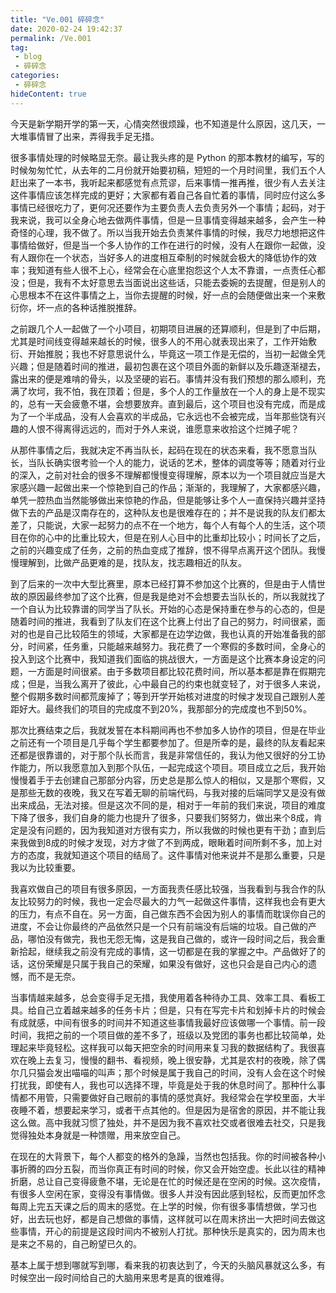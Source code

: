 ```yaml
---
title: "Ve.001 碎碎念"
date: 2020-02-24 19:42:37
permalink: /Ve.001
tag: 
 - blog
 - 碎碎念
categories:
 - 碎碎念
hideContent: true
---
```


今天是新学期开学的第一天，心情突然很烦躁，也不知道是什么原因，这几天，一大堆事情冒了出来，弄得我手足无措。

<!-- more -->

很多事情处理的时候略显无奈。最让我头疼的是 Python 的那本教材的编写，写的时候匆匆忙忙，从去年的二月份就开始要初稿，短短的一个月时间里，我们五个人赶出来了一本书，我听起来都感觉有点荒谬，后来事情一推再推，很少有人去关注这件事情应该怎样完成的更好；大家都有着自己各自忙着的事情，同时应付这么多事情已经很吃力了，更何况还要作为主要负责人去负责另外一个事情；起码，对于我来说，我可以全身心地去做两件事情，但是一旦事情变得越来越多，会产生一种奇怪的心理，我不做了。所以当我开始去负责某件事情的时候，我尽力地想把这件事情给做好，但是当一个多人协作的工作在进行的时候，没有人在跟你一起做，没有人跟你在一个状态，当好多人的进度相互牵制的时候就会极大的降低协作的效率；我知道有些人很不上心，经常会在心底里抱怨这个人太不靠谱，一点责任心都没；但是，我有不太好意思去当面说出这些话，只能去委婉的去提醒，但是别人的心思根本不在这件事情之上，当你去提醒的时候，好一点的会随便做出来一个来敷衍你，坏一点的各种话推脱推辞。

之前跟几个人一起做了一个小项目，初期项目进展的还算顺利，但是到了中后期，尤其是时间线变得越来越长的时候，很多人的不用心就表现出来了，工作开始敷衍、开始推脱；我也不好意思说什么，毕竟这一项工作是无偿的，当初一起做全凭兴趣；但是随着时间的推进，最初包裹在这个项目外面的新鲜以及乐趣逐渐褪去，露出来的便是难啃的骨头，以及坚硬的岩石。事情并没有我们预想的那么顺利，充满了坎坷，我不怕，我在顶着；但是，多个人的工作量放在一个人的身上是不现实的，总有一天会疲惫不堪，会想要放弃。直到最后，这个项目也没有完成，而是成为了一个半成品，没有人会喜欢的半成品，它永远也不会被完成，当年那些饶有兴趣的人恨不得离得远远的，而对于外人来说，谁愿意来收拾这个烂摊子呢？

从那件事情之后，我就决定不再当队长，起码在现在的状态来看，我不愿意当队长，当队长确实很考验一个人的能力，说话的艺术，整体的调度等等；随着对行业的深入，之前对社会的很多不理解都慢慢变得理解，原本以为一个项目就应当是大家感兴趣一起做出来一个惊艳到自己的作品；渐渐的，我理解了，大家都感兴趣，单凭一腔热血当然能够做出来惊艳的作品，但是能够让多个人一直保持兴趣并坚持做下去的产品是汉南存在的，这种队友也是很难存在的；并不是说我的队友们都太差了，只能说，大家一起努力的点不在一个地方，每个人有每个人的生活，这个项目在你的心中的比重比较大，但是在别人心目中的比重却比较小；时间长了之后，之前的兴趣变成了任务，之前的热血变成了推辞，恨不得早点离开这个团队。我慢慢理解到，比做产品更难的是，找队友，找志趣相近的队友。

到了后来的一次中大型比赛里，原本已经打算不参加这个比赛的，但是由于人情世故的原因最终参加了这个比赛，但是我是绝对不会想要去当队长的，所以我就找了一个自认为比较靠谱的同学当了队长。开始的心态是保持重在参与的心态的，但是随着时间的推进，我看到了队友们在这个比赛上付出了自己的努力，时间很紧，面对的也是自己比较陌生的领域，大家都是在边学边做，我也认真的开始准备我的部分，时间紧，任务重，只能越来越努力。我花费了一个寒假的多数时间，全身心的投入到这个比赛中，我知道我们面临的挑战很大，一方面是这个比赛本身设定的问题，一方面是时间很紧。由于多数项目都比较花费时间，所以基本都是靠在假期完成；但是，当我么离开了彼此，心中最自己的约束也就变轻了，对于很多人来说，整个假期多数时间都荒废掉了；等到开学开始核对进度的时候才发现自己跟别人差距好大。最终我们的项目的完成度不到20%，我那部分的完成度也不到50%。

那次比赛结束之后，我就发誓在本科期间再也不参加多人协作的项目，但是在毕业之前还有一个项目是几乎每个学生都要参加了。但是所幸的是，最终的队友看起来还都是很靠谱的，对于那个队长而言，我是非常信任的，我认为他又很好的分工协作能力，所以我愿意加入到那个队伍，一起完成这个项目。项目成立之后，我开始慢慢着手于去创建自己那部分内容，历史总是那么惊人的相似，又是那个寒假，又是那些无数的夜晚，我又在写着无聊的前端代码，与我对接的后端同学又是没有做出来成品，无法对接。但是这次不同的是，相对于一年前的我们来说，项目的难度下降了很多，我们自身的能力也提升了很多，只要我们努努力，做出来个8成，肯定是没有问题的，因为我知道对方很有实力，所以我做的时候也更有干劲；直到后来我做到8成的时候才发现，对方才做了不到两成，眼瞅着时间所剩不多，加上对方的态度，我就知道这个项目的结局了。这件事情对他来说并不是那么重要，只是我以为比较重要。

我喜欢做自己的项目有很多原因，一方面我责任感比较强，当我看到与我合作的队友比较努力的时候，我也一定会尽最大的力气一起做这件事情，这样我也会有更大的压力，有点不自在。另一方面，自己做东西不会因为别人的事情而耽误你自己的进度，不会让你最终的产品依然只是一个只有前端没有后端的垃圾。自己做的产品，哪怕没有做完，我也无怨无悔，这是我自己做的，或许一段时间之后，我会重新拾起，继续我之前没有完成的事情，这一切都是在我的掌握之中。产品做好了的话，这份荣耀是只属于我自己的荣耀，如果没有做好，这也只会是自己内心的遗憾，而不是无奈。

当事情越来越多，总会变得手足无措，我使用着各种待办工具、效率工具、看板工具。给自己立着越来越多的任务卡片；但是，只有在写完卡片和划掉卡片的时候会有成就感，中间有很多的时间并不知道这些事情我最好应该做哪一个事情。前一段时间，我把之前的一个项目做的差不多了，班级以及党团的事务也都比较简单，处理起来毕竟轻松。这样我可以每天把空余的时间用来复习我的数据结构了。我很喜欢在晚上去复习，慢慢的翻书、看视频，晚上很安静，尤其是农村的夜晚，除了偶尔几只猫会发出喵喵的叫声；那个时候是属于我自己的时间，没有人会在这个时候打扰我，即使有人，我也可以选择不理，毕竟是处于我的休息时间了。那种什么事情都不用管，只需要做好自己眼前的事情的感觉真好。我经常会在学校里面，大半夜睡不着，想要起来学习，或者干点其他的。但是因为是宿舍的原因，并不能让我这么做。高中我就习惯了独处，并不是因为我不喜欢社交或者很难去社交，只是我觉得独处本身就是一种馈赠，用来放空自己。

在现在的大背景下，每个人都变的格外的急躁，当然也包括我。你的时间被各种小事折腾的四分五裂，而当你真正有时间的时候，你又会开始空虚。长此以往的精神折磨，总让自己变得疲惫不堪，无论是在忙的时候还是在空闲的时候。这次疫情，有很多人空闲在家，变得没有事情做。很多人并没有因此感到轻松，反而更加怀念每周上完五天课之后的周末的感觉。在上学的时候，你有很多事情想做，学习也好，出去玩也好，都是自己想做的事情，这样就可以在周末挤出一大把时间去做这些事情，开心的前提是这段时间内不被别人打扰。那种快乐是真实的，因为周末也是来之不易的，自己盼望已久的。

基本上属于想到哪就写到哪，看来我的初衷达到了，今天的头脑风暴就这么多，有时候空出一段时间给自己的大脑用来思考是真的很难得。